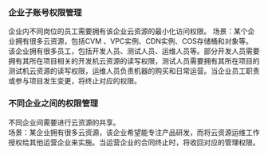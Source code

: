 ### 企业子账号权限管理

企业内不同岗位的员工需要拥有该企业云资源的最小化访问权限。
场景：某个企业拥有很多云资源，包括CVM 、VPC实例、CDN实例、COS存储桶和对象等。该企业拥有很多员工，包括开发人员、测试人员、运维人员等。部分开发人员需要拥有其所在项目相关的开发机云资源的读写权限，测试人员需要拥有其所在项目的测试机云资源的读写权限，运维人员负责机器的购买和日常运营。当企业员工职责或参与项目发生变更，将终止对应的权限。

### 不同企业之间的权限管理

不同企业间需要进行云资源的共享。<br>
场景：某企业拥有很多云资源，该企业希望能专注产品研发，而将云资源运维工作授权给其他运营企业来实施。当运营企业的合同终止时，将收回对应的管理权限。